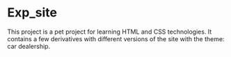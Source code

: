 # Exp_site
This project is a pet project for learning HTML and CSS technologies. It contains a few derivatives with different versions of the site with the theme: car dealership.
